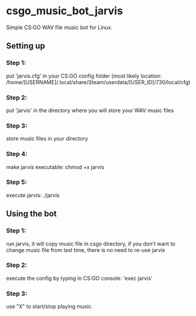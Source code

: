 # csgo_music_bot_jarvis
Simple CS:GO WAV file music bot for Linux.

## Setting up

### Step 1:

put 'jarvis.cfg' in your CS:GO config folder (most likely location: /home/[USERNAME]/.local/share/Steam/userdata/[USER_ID]/730/local/cfg)

### Step 2:

put 'jarvis' in the directory where you will store your WAV music files

### Step 3:

store music files in your directory

### Step 4:

make jarvis executable: chmod +x jarvis

### Step 5:

execute jarvis: ./jarvis


## Using the bot

### Step 1:

run jarvis, it will copy music file in csgo directory, if you don't want to change music file from last time, there is no need to re-use jarvis

### Step 2:

execute the config by typing in CS:GO console: 'exec jarvis'

### Step 3:

use "X" to start/stop playing music.
